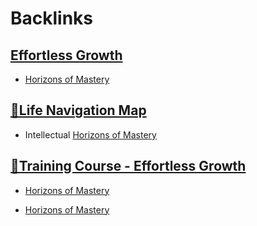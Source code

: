 
# Backlinks
## [Effortless Growth](<Effortless Growth.md>)
- [Horizons of Mastery](<Horizons of Mastery.md>)

## [🌱Life Navigation Map](<🌱Life Navigation Map.md>)
- Intellectual [Horizons of Mastery](<Horizons of Mastery.md>)

## [🌱Training Course - Effortless Growth](<🌱Training Course - Effortless Growth.md>)
- [Horizons of Mastery](<Horizons of Mastery.md>)

- [Horizons of Mastery](<Horizons of Mastery.md>)

